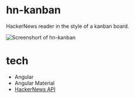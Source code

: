 # hn-kanban

HackerNews reader in the style of a kanban board.

![Screenshort of hn-kanban](https://i.ibb.co/sKs6c6w/hn-kanban-20200810.png)

# tech

- Angular
- Angular Material
- [HackerNews API](https://github.com/HackerNews/API)
